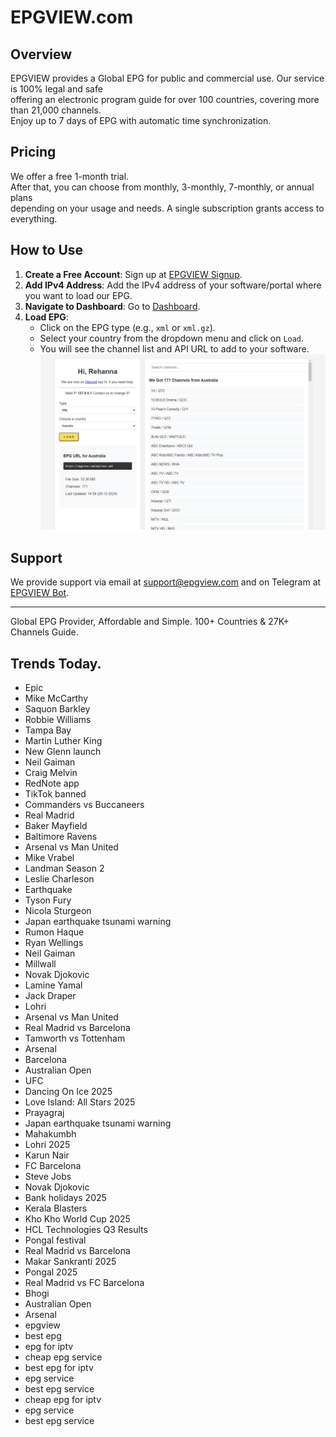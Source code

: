 # EPGVIEW.com



## Overview
EPGVIEW provides a Global EPG for public and commercial use. Our service is 100% legal and safe\
offering an electronic program guide for over 100 countries, covering more than 21,000 channels.\
Enjoy up to 7 days of EPG with automatic time synchronization.

## Pricing
We offer a free 1-month trial. \
After that, you can choose from monthly, 3-monthly, 7-monthly, or annual plans \
depending on your usage and needs. A single subscription grants access to everything.

## How to Use
1. **Create a Free Account**: Sign up at [EPGVIEW Signup](https://epgview.com/signup.php).
2. **Add IPv4 Address**: Add the IPv4 address of your software/portal where you want to load our EPG.
3. **Navigate to Dashboard**: Go to [Dashboard](https://epgview.com/dashboard.php).
4. **Load EPG**:
   - Click on the EPG type (e.g., `xml` or `xml.gz`).
   - Select your country from the dropdown menu and click on `Load`.
   - You will see the channel list and API URL to add to your software.
![EPGVIEW](img/dashboard.png)
## Support
We provide support via email at [support@epgview.com](mailto:support@epgview.com) and on Telegram at [EPGVIEW Bot](https://t.me/epgview_bot).

---

Global EPG Provider, Affordable and Simple. 100+ Countries & 27K+ Channels Guide.

## Trends Today.

- Epic
- Mike McCarthy
- Saquon Barkley
- Robbie Williams
- Tampa Bay
- Martin Luther King
- New Glenn launch
- Neil Gaiman
- Craig Melvin
- RedNote app
- TikTok banned
- Commanders vs Buccaneers
- Real Madrid
- Baker Mayfield
- Baltimore Ravens
- Arsenal vs Man United
- Mike Vrabel
- Landman Season 2
- Leslie Charleson
- Earthquake
- Tyson Fury
- Nicola Sturgeon
- Japan earthquake tsunami warning
- Rumon Haque
- Ryan Wellings
- Neil Gaiman
- Millwall
- Novak Djokovic
- Lamine Yamal
- Jack Draper
- Lohri
- Arsenal vs Man United
- Real Madrid vs Barcelona
- Tamworth vs Tottenham
- Arsenal
- Barcelona
- Australian Open
- UFC
- Dancing On Ice 2025
- Love Island: All Stars 2025
- Prayagraj
- Japan earthquake tsunami warning
- Mahakumbh
- Lohri 2025
- Karun Nair
- FC Barcelona
- Steve Jobs
- Novak Djokovic
- Bank holidays 2025
- Kerala Blasters
- Kho Kho World Cup 2025
- HCL Technologies Q3 Results
- Pongal festival
- Real Madrid vs Barcelona
- Makar Sankranti 2025
- Pongal 2025
- Real Madrid vs FC Barcelona
- Bhogi
- Australian Open
- Arsenal
- epgview
- best epg
- epg for iptv
- cheap epg service
- best epg for iptv
- epg service
- best epg service
- cheap epg for iptv
- epg service
- best epg service
